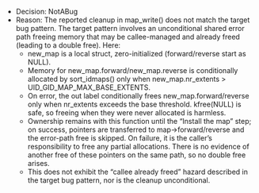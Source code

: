 - Decision: NotABug
- Reason: The reported cleanup in map_write() does not match the target bug pattern. The target pattern involves an unconditional shared error path freeing memory that may be callee-managed and already freed (leading to a double free). Here:
  - new_map is a local struct, zero-initialized (forward/reverse start as NULL).
  - Memory for new_map.forward/new_map.reverse is conditionally allocated by sort_idmaps() only when new_map.nr_extents > UID_GID_MAP_MAX_BASE_EXTENTS.
  - On error, the out label conditionally frees new_map.forward/reverse only when nr_extents exceeds the base threshold. kfree(NULL) is safe, so freeing when they were never allocated is harmless.
  - Ownership remains with this function until the “Install the map” step; on success, pointers are transferred to map->forward/reverse and the error-path free is skipped. On failure, it is the caller’s responsibility to free any partial allocations. There is no evidence of another free of these pointers on the same path, so no double free arises.
  - This does not exhibit the “callee already freed” hazard described in the target bug pattern, nor is the cleanup unconditional.
